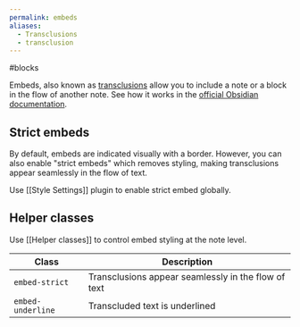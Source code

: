 ```yaml
---
permalink: embeds
aliases:
  - Transclusions
  - transclusion
---
```


#blocks 

Embeds, also known as [transclusions](https://en.wikipedia.org/wiki/Transclusion) allow you to include a note or a block in the flow of another note. See how it works in the [official Obsidian documentation](https://help.obsidian.md/How+to/Embed+files).

## Strict embeds

By default, embeds are indicated visually with a border. However, you can also enable "strict embeds" which removes styling, making transclusions appear seamlessly in the flow of text.

Use [[Style Settings]] plugin to enable strict embed globally.

## Helper classes

Use [[Helper classes]] to control embed styling at the note level.

| Class             | Description                                         |
| ----------------- | --------------------------------------------------- |
| `embed-strict`    | Transclusions appear seamlessly in the flow of text |
| `embed-underline` | Transcluded text is underlined                      | 
